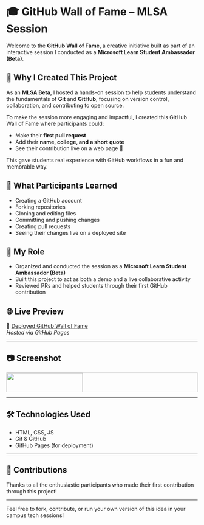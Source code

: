 # 🎓 GitHub Wall of Fame – MLSA Session

Welcome to the **GitHub Wall of Fame**, a creative initiative built as part of an interactive session I conducted as a **Microsoft Learn Student Ambassador (Beta)**.

## 🚀 Why I Created This Project

As an **MLSA Beta**, I hosted a hands-on session to help students understand the fundamentals of **Git** and **GitHub**, focusing on version control, collaboration, and contributing to open source.

To make the session more engaging and impactful, I created this GitHub Wall of Fame where participants could:

- Make their **first pull request**
- Add their **name, college, and a short quote**
- See their contribution live on a web page 🎉

This gave students real experience with GitHub workflows in a fun and memorable way.

## 🧠 What Participants Learned

- Creating a GitHub account
- Forking repositories
- Cloning and editing files
- Committing and pushing changes
- Creating pull requests
- Seeing their changes live on a deployed site

## 💫 My Role

- Organized and conducted the session as a **Microsoft Learn Student Ambassador (Beta)**
- Built this project to act as both a demo and a live collaborative activity
- Reviewed PRs and helped students through their first GitHub contribution

## 🌐 Live Preview

🔗 [Deployed GitHub Wall of Fame](https://mrunalinipachpute.github.io/Mlsa_github-wall-of-fame/)  
*Hosted via GitHub Pages*

---

## 📷 Screenshot

<div style="max-height: 50px; overflow-y: auto; border: 1px solid #ccc;">
  <img src="https://api.microlink.io/?url=https://mrunalinipachpute.github.io/Mlsa_github-wall-of-fame/&screenshot=true&meta=false&embed=screenshot.url" style="width: auto; height: 200px;" />
</div>

---

## 🛠️ Technologies Used

- HTML, CSS, JS
- Git & GitHub
- GitHub Pages (for deployment)

---

## 🙌 Contributions

Thanks to all the enthusiastic participants who made their first contribution through this project!

---

Feel free to fork, contribute, or run your own version of this idea in your campus tech sessions!

